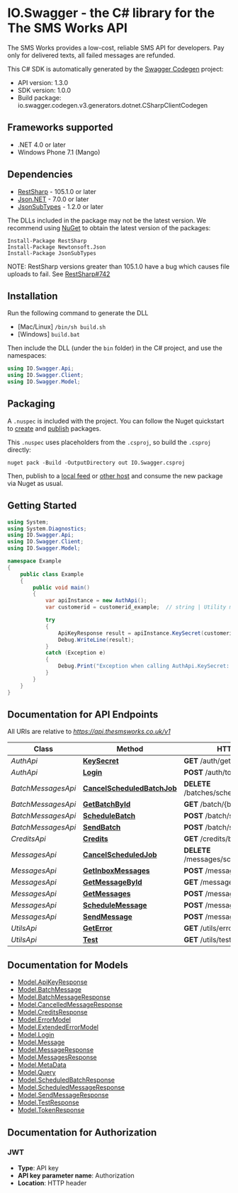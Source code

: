 # IO.Swagger - the C# library for the The SMS Works API

The SMS Works provides a low-cost, reliable SMS API for developers. Pay only for delivered texts, all failed messages are refunded.

This C# SDK is automatically generated by the [Swagger Codegen](https://github.com/swagger-api/swagger-codegen) project:

- API version: 1.3.0
- SDK version: 1.0.0
- Build package: io.swagger.codegen.v3.generators.dotnet.CSharpClientCodegen

<a name="frameworks-supported"></a>
## Frameworks supported
- .NET 4.0 or later
- Windows Phone 7.1 (Mango)

<a name="dependencies"></a>
## Dependencies
- [RestSharp](https://www.nuget.org/packages/RestSharp) - 105.1.0 or later
- [Json.NET](https://www.nuget.org/packages/Newtonsoft.Json/) - 7.0.0 or later
- [JsonSubTypes](https://www.nuget.org/packages/JsonSubTypes/) - 1.2.0 or later

The DLLs included in the package may not be the latest version. We recommend using [NuGet](https://docs.nuget.org/consume/installing-nuget) to obtain the latest version of the packages:
```
Install-Package RestSharp
Install-Package Newtonsoft.Json
Install-Package JsonSubTypes
```

NOTE: RestSharp versions greater than 105.1.0 have a bug which causes file uploads to fail. See [RestSharp#742](https://github.com/restsharp/RestSharp/issues/742)

<a name="installation"></a>
## Installation
Run the following command to generate the DLL
- [Mac/Linux] `/bin/sh build.sh`
- [Windows] `build.bat`

Then include the DLL (under the `bin` folder) in the C# project, and use the namespaces:
```csharp
using IO.Swagger.Api;
using IO.Swagger.Client;
using IO.Swagger.Model;
```
<a name="packaging"></a>
## Packaging

A `.nuspec` is included with the project. You can follow the Nuget quickstart to [create](https://docs.microsoft.com/en-us/nuget/quickstart/create-and-publish-a-package#create-the-package) and [publish](https://docs.microsoft.com/en-us/nuget/quickstart/create-and-publish-a-package#publish-the-package) packages.

This `.nuspec` uses placeholders from the `.csproj`, so build the `.csproj` directly:

```
nuget pack -Build -OutputDirectory out IO.Swagger.csproj
```

Then, publish to a [local feed](https://docs.microsoft.com/en-us/nuget/hosting-packages/local-feeds) or [other host](https://docs.microsoft.com/en-us/nuget/hosting-packages/overview) and consume the new package via Nuget as usual.

<a name="getting-started"></a>
## Getting Started

```csharp
using System;
using System.Diagnostics;
using IO.Swagger.Api;
using IO.Swagger.Client;
using IO.Swagger.Model;

namespace Example
{
    public class Example
    {
        public void main()
        {
            var apiInstance = new AuthApi();
            var customerid = customerid_example;  // string | Utility method. Please generate your API key by following the instructions on your account page at https://thesmsworks.co.uk/user/login

            try
            {
                ApiKeyResponse result = apiInstance.KeySecret(customerid);
                Debug.WriteLine(result);
            }
            catch (Exception e)
            {
                Debug.Print("Exception when calling AuthApi.KeySecret: " + e.Message );
            }
        }
    }
}
```

<a name="documentation-for-api-endpoints"></a>
## Documentation for API Endpoints

All URIs are relative to *https://api.thesmsworks.co.uk/v1*

Class | Method | HTTP request | Description
------------ | ------------- | ------------- | -------------
*AuthApi* | [**KeySecret**](docs/AuthApi.md#keysecret) | **GET** /auth/getApiKey | 
*AuthApi* | [**Login**](docs/AuthApi.md#login) | **POST** /auth/token | 
*BatchMessagesApi* | [**CancelScheduledBatchJob**](docs/BatchMessagesApi.md#cancelscheduledbatchjob) | **DELETE** /batches/schedule/{batchid} | 
*BatchMessagesApi* | [**GetBatchById**](docs/BatchMessagesApi.md#getbatchbyid) | **GET** /batch/{batchid} | 
*BatchMessagesApi* | [**ScheduleBatch**](docs/BatchMessagesApi.md#schedulebatch) | **POST** /batch/schedule | 
*BatchMessagesApi* | [**SendBatch**](docs/BatchMessagesApi.md#sendbatch) | **POST** /batch/send | 
*CreditsApi* | [**Credits**](docs/CreditsApi.md#credits) | **GET** /credits/balance | 
*MessagesApi* | [**CancelScheduledJob**](docs/MessagesApi.md#cancelscheduledjob) | **DELETE** /messages/schedule/{messageid} | 
*MessagesApi* | [**GetInboxMessages**](docs/MessagesApi.md#getinboxmessages) | **POST** /messages/inbox | 
*MessagesApi* | [**GetMessageById**](docs/MessagesApi.md#getmessagebyid) | **GET** /messages/{messageid} | 
*MessagesApi* | [**GetMessages**](docs/MessagesApi.md#getmessages) | **POST** /messages | 
*MessagesApi* | [**ScheduleMessage**](docs/MessagesApi.md#schedulemessage) | **POST** /message/schedule | 
*MessagesApi* | [**SendMessage**](docs/MessagesApi.md#sendmessage) | **POST** /message/send | 
*UtilsApi* | [**GetError**](docs/UtilsApi.md#geterror) | **GET** /utils/errors/{errorcode} | 
*UtilsApi* | [**Test**](docs/UtilsApi.md#test) | **GET** /utils/test | 

<a name="documentation-for-models"></a>
## Documentation for Models

 - [Model.ApiKeyResponse](docs/ApiKeyResponse.md)
 - [Model.BatchMessage](docs/BatchMessage.md)
 - [Model.BatchMessageResponse](docs/BatchMessageResponse.md)
 - [Model.CancelledMessageResponse](docs/CancelledMessageResponse.md)
 - [Model.CreditsResponse](docs/CreditsResponse.md)
 - [Model.ErrorModel](docs/ErrorModel.md)
 - [Model.ExtendedErrorModel](docs/ExtendedErrorModel.md)
 - [Model.Login](docs/Login.md)
 - [Model.Message](docs/Message.md)
 - [Model.MessageResponse](docs/MessageResponse.md)
 - [Model.MessagesResponse](docs/MessagesResponse.md)
 - [Model.MetaData](docs/MetaData.md)
 - [Model.Query](docs/Query.md)
 - [Model.ScheduledBatchResponse](docs/ScheduledBatchResponse.md)
 - [Model.ScheduledMessageResponse](docs/ScheduledMessageResponse.md)
 - [Model.SendMessageResponse](docs/SendMessageResponse.md)
 - [Model.TestResponse](docs/TestResponse.md)
 - [Model.TokenResponse](docs/TokenResponse.md)

<a name="documentation-for-authorization"></a>
## Documentation for Authorization

<a name="JWT"></a>
### JWT

- **Type**: API key
- **API key parameter name**: Authorization
- **Location**: HTTP header


